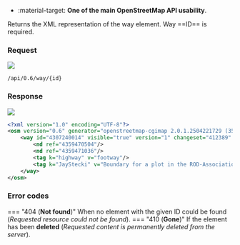 <div class="grid cards" markdown>

- :material-target: **One of the main OpenStreetMap API usability**.

</div>

Returns the XML representation of the way element. Way ==ID== is required.

### Request

![](https://img.shields.io/badge/GET-green)

```
/api/0.6/way/{id}
```

### Response

![](https://img.shields.io/badge/Response-200%20OK-brightgreen)

``` xml linenums="1" hl_lines="3-8"
<?xml version="1.0" encoding="UTF-8"?>
<osm version="0.6" generator="openstreetmap-cgimap 2.0.1.2504221729 (3523571 faffy.openstreetmap.org)" copyright="OpenStreetMap and contributors" attribution="http://www.openstreetmap.org/copyright" license="http://opendatacommons.org/licenses/odbl/1-0/">
    <way id="4307240014" visible="true" version="1" changeset="412389" timestamp="2025-04-23T13:48:42Z" user="JayStecki" uid="22098">
        <nd ref="4359470504"/>
        <nd ref="4359471036"/>
        <tag k="highway" v="footway"/>
        <tag k="JayStecki" v="Boundary for a plot in the ROD-Association garden"/>
    </way>
</osm>
```

### Error codes

=== "404 (**Not found**)"
    When no element with the given ID could be found (*Requested resource could not be found*).
=== "410 (**Gone**)"
    If the element has been **deleted** (*Requested content is permanently deleted from the server*).<!--niepotrzebne pogrubienie-->